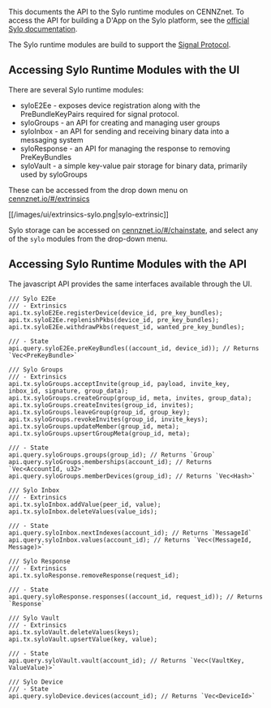 This documents the API to the Sylo runtime modules on CENNZnet. To access the API for building a D'App on the Sylo platform, see the [official Sylo documentation](https://developers.sylo.io/sylo-protocol#api-reference).

The Sylo runtime modules are build to support the [Signal Protocol](https://en.wikipedia.org/wiki/Signal_Protocol).

## Accessing Sylo Runtime Modules with the UI

There are several Sylo runtime modules:
* syloE2Ee - exposes device registration along with the PreBundleKeyPairs required for signal protocol.
* syloGroups - an API for creating and managing user groups
* syloInbox - an API for sending and receiving binary data into a messaging system
* syloResponse - an API for managing the response to removing PreKeyBundles
* syloVault - a simple key-value pair storage for binary data, primarily used by syloGroups

These can be accessed from the drop down menu on [cennznet.io/#/extrinsics](https://cennznet.io/#/extrinsics)

[[/images/ui/extrinsics-sylo.png|sylo-extrinsic]]

Sylo storage can be accessed on [cennznet.io/#/chainstate](https://cennznet.io/#/chainstate), and select any of the `sylo` modules from the drop-down menu. 

## Accessing Sylo Runtime Modules with the API

The javascript API provides the same interfaces available through the UI.

```node
/// Sylo E2Ee
/// - Extrinsics
api.tx.syloE2Ee.registerDevice(device_id, pre_key_bundles);
api.tx.syloE2Ee.replenishPkbs(device_id, pre_key_bundles);
api.tx.syloE2Ee.withdrawPkbs(request_id, wanted_pre_key_bundles);

/// - State
api.query.syloE2Ee.preKeyBundles((account_id, device_id)); // Returns `Vec<PreKeyBundle>`
```
```node
/// Sylo Groups
/// - Extrinsics
api.tx.syloGroups.acceptInvite(group_id, payload, invite_key, inbox_id, signature, group_data);
api.tx.syloGroups.createGroup(group_id, meta, invites, group_data);
api.tx.syloGroups.createInvites(group_id, invites);
api.tx.syloGroups.leaveGroup(group_id, group_key);
api.tx.syloGroups.revokeInvites(group_id, invite_keys);
api.tx.syloGroups.updateMember(group_id, meta);
api.tx.syloGroups.upsertGroupMeta(group_id, meta);

/// - State
api.query.syloGroups.groups(group_id); // Returns `Group`
api.query.syloGroups.memberships(account_id); // Returns `Vec<AccountId, u32>`
api.query.syloGroups.memberDevices(group_id); // Returns `Vec<Hash>`
```

```node
/// Sylo Inbox
/// - Extrinsics
api.tx.syloInbox.addValue(peer_id, value);
api.tx.syloInbox.deleteValues(value_ids);

/// - State
api.query.syloInbox.nextIndexes(account_id); // Returns `MessageId`
api.query.syloInbox.values(account_id); // Returns `Vec<(MessageId, Message)>`
```

```node
/// Sylo Response
/// - Extrinsics
api.tx.syloResponse.removeResponse(request_id);

/// - State
api.query.syloResponse.responses((account_id, request_id)); // Returns `Response`
```

```node
/// Sylo Vault
/// - Extrinsics
api.tx.syloVault.deleteValues(keys);
api.tx.syloVault.upsertValue(key, value);

/// - State
api.query.syloVault.vault(account_id); // Returns `Vec<(VaultKey, ValueValue)>`
```

```node
/// Sylo Device
/// - State
api.query.syloDevice.devices(account_id); // Returns `Vec<DeviceId>`
```